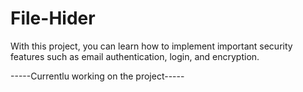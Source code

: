 # File-Hider

With this project, you can learn how to implement important security features such as email authentication, login, and encryption.

-----Currentlu working on the project-----
